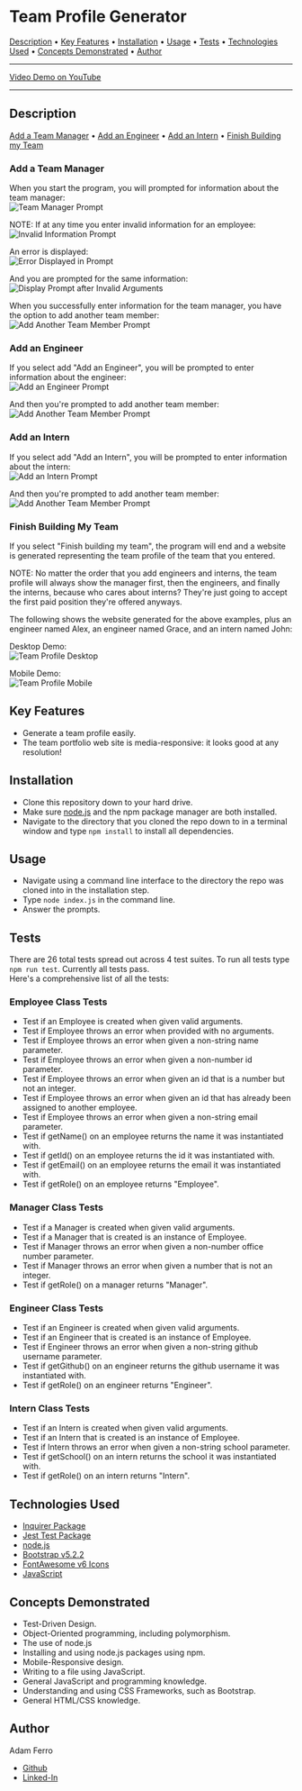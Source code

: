 <base target="_blank">

# Team Profile Generator

<a href="#description">Description</a> •
<a href="#key-features">Key Features</a> •
<a href="#installation">Installation</a> •
<a href="#usage">Usage</a> •
<a href="#tests">Tests</a> •
<a href="#technologies-used">Technologies Used</a> •
<a href="#concepts-demonstrated">Concepts Demonstrated</a> •
<a href="#author">Author</a>

-------------------------------------------------------

[Video Demo on YouTube](#TODO)

-------------------------------------------------------

## Description

<a href="#add-a-team-manager">Add a Team Manager</a> •
<a href="#add-an-engineer">Add an Engineer</a> •
<a href="#add-an-intern">Add an Intern</a> •
<a href="#finish-building-my-team">Finish Building my Team</a>

### Add a Team Manager

When you start the program, you will prompted for information about the team manager:                             
![Team Manager Prompt](./images/team-manager-prompt.png)                        

NOTE: If at any time you enter invalid information for an employee:                    
![Invalid Information Prompt](./images/prompt-invalid-answer.png)              

An error is displayed:                                
![Error Displayed in Prompt](./images/prompt-error.png)                     

And you are prompted for the same information:                 
![Display Prompt after Invalid Arguments](./images/re-prompt.png)                          

When you successfully enter information for the team manager, you have the option to add another team member:                        
![Add Another Team Member Prompt](./images/add-another-team-member-prompt.png)                     

### Add an Engineer

If you select add "Add an Engineer", you will be prompted to enter information about the engineer:                 
![Add an Engineer Prompt](./images/add-engineer-prompt.png)                                        

And then you're prompted to add another team member:               
![Add Another Team Member Prompt](./images/add-another-team-member-prompt.png)                        

### Add an Intern

If you select add "Add an Intern", you will be prompted to enter information about the intern:                 
![Add an Intern Prompt](./images/add-intern-prompt.png)             

And then you're prompted to add another team member:               
![Add Another Team Member Prompt](./images/add-another-team-member-prompt.png)                        

### Finish Building My Team

If you select "Finish building my team", the program will end and a website is generated representing the team profile of the team that you entered.         
 
NOTE: No matter the order that you add engineers and interns, the team profile will always show the manager first, then the engineers, and finally the interns, because who cares about interns? They're just going to accept the first paid position they're offered anyways.                   

The following shows the website generated for the above examples, plus an engineer named Alex, an engineer named Grace, and an intern named John:          

Desktop Demo:                          
![Team Profile Desktop](./images/team-profile-desktop.png)           

Mobile Demo:                                  
![Team Profile Mobile](./images/team-profile-mobile.png)                         


## Key Features

- Generate a team profile easily.
- The team portfolio web site is media-responsive: it looks good at any resolution!


## Installation

- Clone this repository down to your hard drive.
- Make sure [node.js](https://nodejs.org/en/) and the npm package manager are both installed.
- Navigate to the directory that you cloned the repo down to in a terminal window and type `npm install` to install all dependencies.

## Usage

- Navigate using a command line interface to the directory the repo was cloned into in the installation step.
- Type `node index.js` in the command line.
- Answer the prompts.

## Tests

There are 26 total tests spread out across 4 test suites. To run all tests type ```npm run test```. Currently all tests pass.              
Here's a comprehensive list of all the tests:

### Employee Class Tests

- Test if an Employee is created when given valid arguments.
- Test if Employee throws an error when provided with no arguments.
- Test if Employee throws an error when given a non-string name parameter.
- Test if Employee throws an error when given a non-number id parameter.
- Test if Employee throws an error when given an id that is a number but not an integer.
- Test if Employee throws an error when given an id that has already been assigned to another employee.
- Test if Employee throws an error when given a non-string email parameter.
- Test if getName() on an employee returns the name it was instantiated with.
- Test if getId() on an employee returns the id it was instantiated with.
- Test if getEmail() on an employee returns the email it was instantiated with.
- Test if getRole() on an employee returns "Employee".

### Manager Class Tests

- Test if a Manager is created when given valid arguments.
- Test if a Manager that is created is an instance of Employee.
- Test if Manager throws an error when given a non-number office number parameter.
- Test if Manager throws an error when given a number that is not an integer.
- Test if getRole() on a manager returns "Manager".

### Engineer Class Tests

- Test if an Engineer is created when given valid arguments.
- Test if an Engineer that is created is an instance of Employee.
- Test if Engineer throws an error when given a non-string github username parameter.
- Test if getGithub() on an engineer returns the github username it was instantiated with.
- Test if getRole() on an engineer returns "Engineer".

### Intern Class Tests

- Test if an Intern is created when given valid arguments.
- Test if an Intern that is created is an instance of Employee.
- Test if Intern throws an error when given a non-string school parameter.
- Test if getSchool() on an intern returns the school it was instantiated with.
- Test if getRole() on an intern returns "Intern".

## Technologies Used

- [Inquirer Package](https://www.npmjs.com/package/inquirer)
- [Jest Test Package](https://jestjs.io/)
- [node.js](https://nodejs.org/en/)
- [Bootstrap v5.2.2](https://getbootstrap.com/)
- [FontAwesome v6 Icons](https://fontawesome.com/)
- [JavaScript](https://www.javascript.com/)

## Concepts Demonstrated

- Test-Driven Design.
- Object-Oriented programming, including polymorphism.
- The use of node.js
- Installing and using node.js packages using npm.
- Mobile-Responsive design.
- Writing to a file using JavaScript.
- General JavaScript and programming knowledge.
- Understanding and using CSS Frameworks, such as Bootstrap.
- General HTML/CSS knowledge.

## Author

Adam Ferro
- [Github](https://github.com/GeminiAd)
- [Linked-In](https://www.linkedin.com/in/adam-ferro)